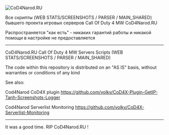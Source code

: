 ![CoD4Narod.RU](https://raw.githubusercontent.com/volkv/cod4narod-scripts/main/stats/img/logo.png)

Все скрипты (WEB STATS/SCREENSHOTS / PARSER / MAIN_SHARED) бывшего проекта игровых серверов Call Of Duty 4 MW CoD4Narod.RU

Распространяется "как есть" - никаких гарантий работы и никакой помощи в настройке не предоставляется

--------------------------
CoD4Narod.RU Call Of Duty 4 MW Servers Scripts (WEB STATS/SCREENSHOTS / PARSER / MAIN_SHARED)

The code within this repository is distributed on an "AS IS" basis, without warranties or conditions of any kind

See also: 

Cod4Narod CoD4X plugin https://github.com/volkv/CoD4X-Plugin-GetIP-Tanh-Screenshots-Logger

Cod4Narod Serverlist Monitoring https://github.com/volkv/CoD4X-Serverlist-Monitoring

--------------------------
It was a good time. RIP CoD4Narod.RU !
